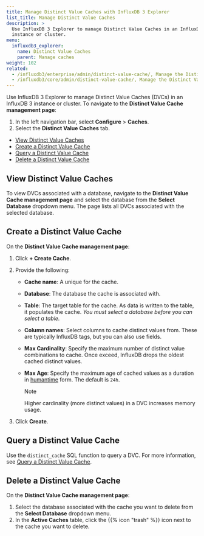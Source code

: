 ```yaml
---
title: Manage Distinct Value Caches with InfluxDB 3 Explorer
list_title: Manage Distinct Value Caches
description: >
  Use InfluxDB 3 Explorer to manage Distinct Value Caches in an InfluxDB 3
  instance or cluster.
menu:
  influxdb3_explorer:
    name: Distinct Value Caches
    parent: Manage caches
weight: 102
related:
  - /influxdb3/enterprise/admin/distinct-value-cache/, Manage the Distinct Value Cache in InfluxDB 3 Enterprise
  - /influxdb3/core/admin/distinct-value-cache/, Manage the Distinct Value Cache in InfluxDB 3 Core
---
```


Use InfluxDB 3 Explorer to manage Distinct Value Caches (DVCs) in an InfluxDB 3
instance or cluster. To navigate to the **Distinct Value Cache management page**:

1. In the left navigation bar, select **Configure** > **Caches**.
2. Select the **Distinct Value Caches** tab.

- [View Distinct Value Caches](#view-distinct-value-caches)
- [Create a Distinct Value Cache](#create-a-distinct-value-cache)
- [Query a Distinct Value Cache](#query-a-distinct-value-cache)
- [Delete a Distinct Value Cache](#delete-a-distinct-value-cache)

## View Distinct Value Caches

To view DVCs associated with a database, navigate to the
**Distinct Value Cache management page** and select the database from the
**Select Database** dropdown menu. The page lists all DVCs associated with the
selected database.

## Create a Distinct Value Cache

On the **Distinct Value Cache management page**:

1.  Click **+ Create Cache**.
2.  Provide the following:

    - **Cache name**: A unique for the cache.
    - **Database**: The database the cache is associated with.
    - **Table**: The target table for the cache. As data is written to the table,
      it populates the cache.
      _You must select a database before you can select a table._
    - **Column names**: Select columns to cache distinct values from.
      These are typically InfluxDB tags, but you can also use fields.
    - **Max Cardinality**: Specify the maximum number of distinct value
      combinations to cache. Once exceed, InfluxDB drops the oldest cached
      distinct values.
    - **Max Age**: Specify the maximum age of cached values as a duration in
      [humantime](https://docs.rs/humantime/latest/humantime/fn.parse_duration.html)
      form. The default is `24h`.

      > [!Note]
      > Higher cardinality (more distinct values) in a DVC increases memory usage.

3.  Click **Create**.

## Query a Distinct Value Cache

Use the `distinct_cache` SQL function to query a DVC. For more information, see
[Query a Distinct Value Cache](/influxdb3/enterprise/admin/distinct-value-cache/query/).

## Delete a Distinct Value Cache

On the **Distinct Value Cache management page**:

1.  Select the database associated with the cache you want to delete from the
    **Select Database** dropdown menu.
2.  In the **Active Caches** table, click the {{% icon "trash" %}} icon next to
    the cache you want to delete.